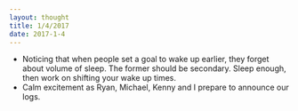 ```yaml
---
layout: thought
title: 1/4/2017
date: 2017-1-4
---
```


- Noticing that when people set a goal to wake up earlier, they forget about volume of sleep. The former should be secondary. Sleep enough, then work on shifting your wake up times.
- Calm excitement as Ryan, Michael, Kenny and I prepare to announce our logs.
